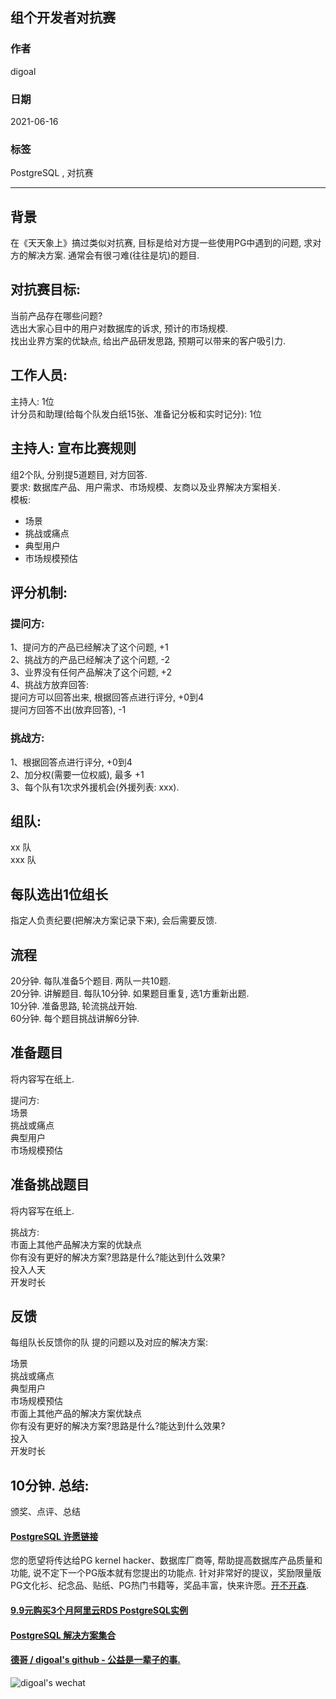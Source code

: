 ## 组个开发者对抗赛  
  
### 作者  
digoal  
  
### 日期  
2021-06-16   
  
### 标签  
PostgreSQL , 对抗赛  
  
----  
  
## 背景  
在《天天象上》搞过类似对抗赛, 目标是给对方提一些使用PG中遇到的问题, 求对方的解决方案. 通常会有很刁难(往往是坑)的题目.    
  
## 对抗赛目标:   
当前产品存在哪些问题?  
选出大家心目中的用户对数据库的诉求, 预计的市场规模.  
找出业界方案的优缺点, 给出产品研发思路, 预期可以带来的客户吸引力.    
  
## 工作人员:   
主持人: 1位  
计分员和助理(给每个队发白纸15张、准备记分板和实时记分): 1位  
  
## 主持人: 宣布比赛规则  
组2个队, 分别提5道题目, 对方回答.    
要求: 数据库产品、用户需求、市场规模、友商以及业界解决方案相关.   
模板:   
- 场景  
- 挑战或痛点  
- 典型用户  
- 市场规模预估  
  
## 评分机制:  
### 提问方:  
1、提问方的产品已经解决了这个问题, +1  
2、挑战方的产品已经解决了这个问题, -2  
3、业界没有任何产品解决了这个问题, +2  
4、挑战方放弃回答:   
提问方可以回答出来, 根据回答点进行评分, +0到4   
提问方回答不出(放弃回答), -1   
  
### 挑战方:  
1、根据回答点进行评分, +0到4    
2、加分权(需要一位权威), 最多 +1     
3、每个队有1次求外援机会(外援列表: xxx).   
  
## 组队:   
xx 队  
xxx 队  
  
## 每队选出1位组长  
指定人负责纪要(把解决方案记录下来), 会后需要反馈.   
  
## 流程  
20分钟. 每队准备5个题目. 两队一共10题.    
20分钟. 讲解题目. 每队10分钟.  如果题目重复, 选1方重新出题.     
10分钟. 准备思路, 轮流挑战开始.      
60分钟. 每个题目挑战讲解6分钟.    
  
## 准备题目  
将内容写在纸上.   
  
提问方:   
场景  
挑战或痛点  
典型用户  
市场规模预估  
  
  
## 准备挑战题目  
将内容写在纸上.   
  
挑战方:   
市面上其他产品解决方案的优缺点  
你有没有更好的解决方案?思路是什么?能达到什么效果?  
投入人天  
开发时长  
  
  
## 反馈  
每组队长反馈你的队 提的问题以及对应的解决方案:   
  
场景  
挑战或痛点  
典型用户  
市场规模预估  
市面上其他产品的解决方案优缺点  
你有没有更好的解决方案?思路是什么?能达到什么效果?  
投入  
开发时长  
  
  
## 10分钟. 总结:  
颁奖、点评、总结  
  
  
  
  
  
  
#### [PostgreSQL 许愿链接](https://github.com/digoal/blog/issues/76 "269ac3d1c492e938c0191101c7238216")
您的愿望将传达给PG kernel hacker、数据库厂商等, 帮助提高数据库产品质量和功能, 说不定下一个PG版本就有您提出的功能点. 针对非常好的提议，奖励限量版PG文化衫、纪念品、贴纸、PG热门书籍等，奖品丰富，快来许愿。[开不开森](https://github.com/digoal/blog/issues/76 "269ac3d1c492e938c0191101c7238216").  
  
  
#### [9.9元购买3个月阿里云RDS PostgreSQL实例](https://www.aliyun.com/database/postgresqlactivity "57258f76c37864c6e6d23383d05714ea")
  
  
#### [PostgreSQL 解决方案集合](https://yq.aliyun.com/topic/118 "40cff096e9ed7122c512b35d8561d9c8")
  
  
#### [德哥 / digoal's github - 公益是一辈子的事.](https://github.com/digoal/blog/blob/master/README.md "22709685feb7cab07d30f30387f0a9ae")
  
  
![digoal's wechat](../pic/digoal_weixin.jpg "f7ad92eeba24523fd47a6e1a0e691b59")
  
